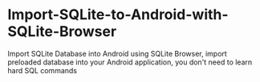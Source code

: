 # Import-SQLite-to-Android-with-SQLite-Browser
Import SQLite Database into Android using SQLite Browser, import preloaded database into your Android application, you don't need to learn hard SQL commands

